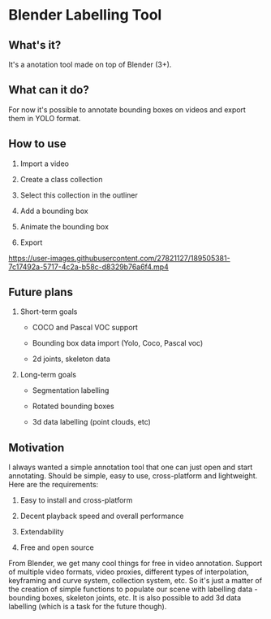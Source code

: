 # Blender Labelling Tool

## What's it?

It's a anotation tool made on top of Blender (3+).

## What can it do?

For now it's possible to annotate bounding boxes on videos and export them in YOLO format.

## How to use

1. Import a video

2. Create a class collection

3. Select this collection in the outliner

4. Add a bounding box

5. Animate the bounding box

6. Export



https://user-images.githubusercontent.com/27821127/189505381-7c17492a-5717-4c2a-b58c-d8329b76a6f4.mp4



## Future plans

1. Short-term goals

    - COCO and Pascal VOC support

    - Bounding box data import (Yolo, Coco, Pascal voc)

    - 2d joints, skeleton data

2. Long-term goals

   - Segmentation labelling

   - Rotated bounding boxes

   - 3d data labelling (point clouds, etc)

## Motivation

I always wanted a simple annotation tool that one can just open and start annotating. Should be simple, easy to use, cross-platform and lightweight. Here are the requirements:

   1. Easy to install and cross-platform

   2. Decent playback speed and overall performance

   3. Extendability

   4. Free and open source

From Blender, we get many cool things for free in video annotation. Support of multiple video formats, video proxies, different types of interpolation, keyframing and curve system, collection system, etc. So it's just a matter of the creation of simple functions to populate our scene with labelling data - bounding boxes, skeleton joints, etc. It is also possible to add 3d data labelling (which is a task for the future though).
